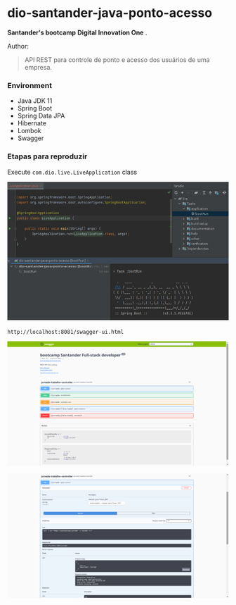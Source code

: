 # dio-santander-java-ponto-acesso

**Santander's bootcamp**  **Digital Innovation One** .

Author: []()

> API REST para controle de ponto e acesso dos usuários de uma empresa. 

### Environment

- Java JDK 11
- Spring Boot
- Spring Data JPA
- Hibernate
- Lombok
- Swagger

### Etapas para reproduzir

Execute `com.dio.live.LiveApplication` class

![Gradle bootrun](./screenshots/bootrun.png)

`http://localhost:8081/swagger-ui.html`



![Swagger page](./screenshots/swagger-bootcamp.png)

![Swagger rest](./screenshots/swagger-controller.png)

